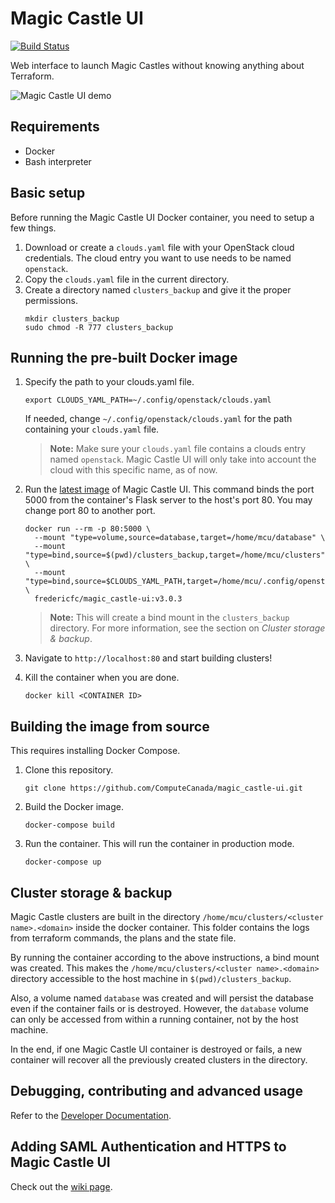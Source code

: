 # Magic Castle UI

[![Build Status](https://travis-ci.com/ComputeCanada/magic_castle-ui.svg?branch=master)](https://travis-ci.com/ComputeCanada/magic_castle-ui)

Web interface to launch Magic Castles without knowing anything about Terraform.

![Magic Castle UI demo](./demo/demo.gif)

## Requirements

- Docker
- Bash interpreter

## Basic setup

Before running the Magic Castle UI Docker container, you need to setup a few things.

1. Download or create a `clouds.yaml` file with your OpenStack cloud credentials. The cloud entry you want to use needs to be named `openstack`.
2. Copy the `clouds.yaml` file in the current directory.
3. Create a directory named `clusters_backup` and give it the proper permissions.
   ```
   mkdir clusters_backup
   sudo chmod -R 777 clusters_backup
   ```

## Running the pre-built Docker image

1. Specify the path to your clouds.yaml file.
   ````shell script
   export CLOUDS_YAML_PATH=~/.config/openstack/clouds.yaml
   ````
   If needed, change `~/.config/openstack/clouds.yaml` for the path containing your `clouds.yaml` file.
   > **Note:** Make sure your `clouds.yaml` file contains a clouds entry named `openstack`. Magic Castle UI will only take into account the cloud with this specific name, as of now.
   
2. Run the [latest image](https://hub.docker.com/repository/docker/fredericfc/magic_castle-ui) of Magic Castle UI. This command binds the port 5000 from the container's Flask server to the host's port 80. You may change port 80 to another port.
   ```shell script
   docker run --rm -p 80:5000 \
     --mount "type=volume,source=database,target=/home/mcu/database" \
     --mount "type=bind,source=$(pwd)/clusters_backup,target=/home/mcu/clusters" \
     --mount "type=bind,source=$CLOUDS_YAML_PATH,target=/home/mcu/.config/openstack/clouds.yaml" \
     fredericfc/magic_castle-ui:v3.0.3
   ```
   > **Note:** This will create a bind mount in the `clusters_backup` directory. For more information, see the section on _Cluster storage & backup_.   

3. Navigate to `http://localhost:80` and start building clusters!
4. Kill the container when you are done.
   ```
   docker kill <CONTAINER ID>
   ```

## Building the image from source

This requires installing Docker Compose.

1. Clone this repository.
   ```shell script
   git clone https://github.com/ComputeCanada/magic_castle-ui.git
   ```

2. Build the Docker image.
   ```shell script
   docker-compose build
   ```

3. Run the container. This will run the container in production mode.
   ```shell script
   docker-compose up
   ```

## Cluster storage & backup

Magic Castle clusters are built in the directory `/home/mcu/clusters/<cluster name>.<domain>` inside the
docker container.
This folder contains the logs from terraform commands, the plans and the state file.

By running the container according to the above instructions, a bind mount was created. This 
makes the `/home/mcu/clusters/<cluster name>.<domain>` directory accessible to the host machine in
`$(pwd)/clusters_backup`.

Also, a volume named `database` was created and will persist the database even if the container fails or is destroyed. However, the `database` volume can only be accessed from within a running container, not by the host machine.

In the end, if one Magic Castle UI container is destroyed or fails, a new container will recover all the previously 
created clusters in the directory.

## Debugging, contributing and advanced usage

Refer to the [Developer Documentation](./docs/developers.md).

## Adding SAML Authentication and HTTPS to Magic Castle UI

Check out the [wiki page](https://github.com/ComputeCanada/magic_castle-ui/wiki/Adding-SAML-Authentication-and-HTTPS-to-Magic-Castle-UI).
